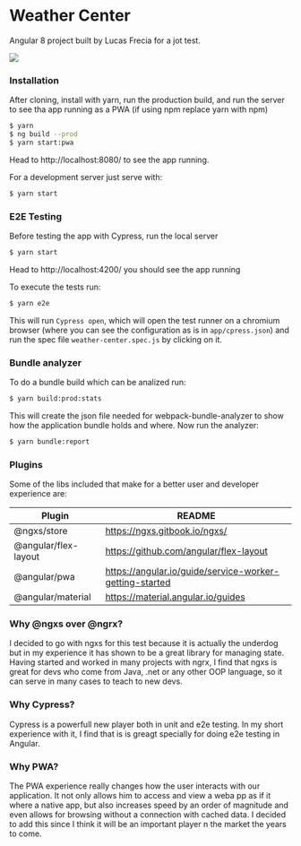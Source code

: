 # Weather Center

Angular 8 project built by Lucas Frecia for a jot test.


![](weather-center.gif)

### Installation

After cloning, install with yarn, run the production build, and run the server to see tha app running as a PWA (if using npm replace yarn with npm)

```sh
$ yarn
$ ng build --prod
$ yarn start:pwa
```

Head to http://localhost:8080/ to see the app running.

For a development server just serve with:

```sh
$ yarn start
```

### E2E Testing

Before testing the app with Cypress, run the local server

```sh
$ yarn start
```

Head to http://localhost:4200/ you should see the app running


To execute the tests run:

```sh
$ yarn e2e
```

This will run `Cypress open`, which will open the test runner on a chromium browser (where you can see the configuration as is in `app/cpress.json`) and run the spec file `weather-center.spec.js` by clicking on it.


### Bundle analyzer

To do a bundle build which can be analized run:

```sh
$ yarn build:prod:stats
```

This will create the json file needed for webpack-bundle-analyzer to show how the application bundle holds and where. Now run the analyzer:

```sh
$ yarn bundle:report
```

### Plugins

Some of the libs included that make for a better user and developer experience are:

| Plugin | README |
| ------ | ------ |
| @ngxs/store | https://ngxs.gitbook.io/ngxs/ |
| @angular/flex-layout | https://github.com/angular/flex-layout |
| @angular/pwa | https://angular.io/guide/service-worker-getting-started |
| @angular/material | https://material.angular.io/guides |

### Why @ngxs over @ngrx?

I decided to go with ngxs for this test because it is actually the underdog but in my experience it has shown to be a great library for managing state. Having started and worked in many projects with ngrx, I find that ngxs is great for devs who come from Java, .net or any other OOP language, so it can serve in many cases to teach to new devs.

### Why Cypress?

Cypress is a powerfull new player both in unit and e2e testing. In my short experience with it, I find that is is greagt specially for doing e2e testing in Angular.

### Why PWA?

The PWA experience really changes how the user interacts with our application. It not only allows him to access and view a weba pp as if it where a native app, but also increases speed by an order of magnitude and even allows for browsing without a connection with cached data. I decided to add this since I think it will be an important player n the market the years to come.

